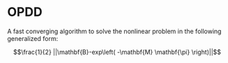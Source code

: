 # OPDD
A fast converging algorithm to solve the nonlinear problem in the following generalized form:

$$\frac{1}{2} ||\mathbf{B}-exp\left( -\mathbf{M} \mathbf{\pi} \right)||$$
